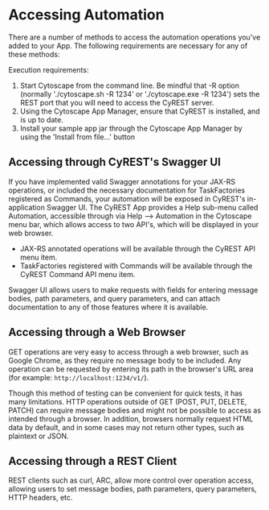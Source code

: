 # Accessing Automation

There are a number of methods to access the automation operations you've added to your App. The following requirements are necessary for any of these methods:

Execution requirements:

1. Start Cytoscape from the command line. Be mindful that -R option (normally './cytoscape.sh -R 1234' or 
     './cytoscape.exe -R 1234') sets the REST port that you will need to access the CyREST server.
2. Using the Cytoscape App Manager, ensure that CyREST is installed, and is up to date.
3. Install your sample app jar through the Cytoscape App Manager by using the 'Install from file...' button

## Accessing through CyREST's Swagger UI

If you have implemented valid Swagger annotations for your JAX-RS operations, or included the necessary documentation for TaskFactories registered as Commands, your automation will be exposed in CyREST's in-application Swagger UI. The CyREST App provides a Help sub-menu called Automation, accessible through via Help --> Automation in the Cytoscape menu bar, which allows access to two API's, which will be displayed in your web browser.

* JAX-RS annotated operations will be available through the CyREST API menu item.
* TaskFactories registered with Commands will be available through the CyREST Command API menu item.

Swagger UI allows users to make requests with fields for entering message bodies, path parameters, and query parameters, and can attach documentation to any of those features where it is available. 

## Accessing through a Web Browser

GET operations are very easy to access through a web browser, such as Google Chrome, as they require no message body to be included. Any operation can be requested by entering its path in the browser's URL area (for example: ```http://localhost:1234/v1/```).

Though this method of testing can be convenient for quick tests, it has many limitations. HTTP operations outside of GET (POST, PUT, DELETE, PATCH) can require message bodies and might not be possible to access as intended through a browser. In addition, browsers normally request HTML data by default, and in some cases may not return other types, such as plaintext or JSON.

## Accessing through a REST Client

REST clients such as curl, ARC, allow more control over operation access, allowing users to set message bodies, path parameters, query parameters, HTTP headers, etc.

